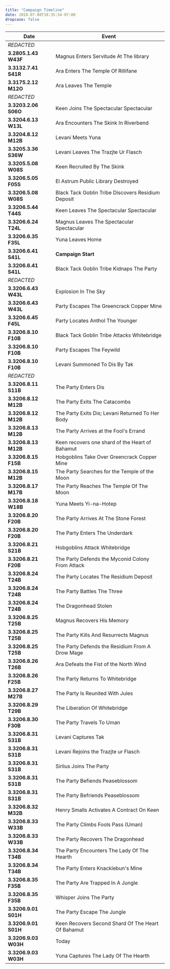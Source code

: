 ```yaml
---
title: "Campaign Timeline"
date: 2018-07-08T18:35:54-07:00
dropcase: false
---
```


| Date                 | Event
| -------------------- |-------------
| *REDACTED*           |
| **3.2805.1.43 W43F** | Magnus Enters Servitude At The library
| **3.3132.7.41 S41R** | Ara Enters The Temple Of Rillifane
| **3.3175.2.12 M12O** | Ara Leaves The Temple
| *REDACTED*           |
| **3.3203.2.06 S06O** |  Keen Joins The Spectacular Spectacular
| **3.3204.6.13 W13L** | Ara Encounters The Skink In Riverbend
| **3.3204.8.12 M12B** | Levani Meets Yuna
| **3.3205.3.36 S36W** | Levani Leaves The Trazjte Ur Flasch
| **3.3205.5.08 W08S** |  Keen Recruited By The Skink
| **3.3206.5.05 F05S** | El Astrum Public Library Destroyed
| **3.3206.5.08 W08S** | Black Tack Goblin Tribe Discovers Residium Deposit
| **3.3206.5.44 T44S** | Keen Leaves The Spectacular Spectacular
| **3.3206.6.24 T24L** | Magnus Leaves The Spectacular Spectacular
| **3.3206.6.35 F35L** | Yuna Leaves Home
| **3.3206.6.41 S41L** | **Campaign Start**
| **3.3206.6.41 S41L** | Black Tack Goblin Tribe Kidnaps The Party
| *REDACTED*           |
| **3.3206.6.43 W43L** | Explosion In The Sky
| **3.3206.6.43 W43L** | Party Escapes The Greencrack Copper Mine
| **3.3206.6.45 F45L** | Party Locates Anthol The Younger
| **3.3206.8.10 F10B** | Black Tack Goblin Tribe Attacks Whitebridge
| **3.3206.8.10 F10B** | Party Escapes The Feywild
| **3.3206.8.10 F10B** | Levani Summoned To Dis By Tak
| *REDACTED*           |
| **3.3206.8.11 S11B** | The Party Enters Dis
| **3.3206.8.12 M12B** | The Party Exits The Catacombs
| **3.3206.8.12 M12B** | The Party Exits Dis; Levani Returned To Her Body
| **3.3206.8.13 M12B** | The Party Arrives at the Fool's Errand
| **3.3206.8.13 M12B** | Keen recovers one shard of the Heart of Bahamut
| **3.3206.8.15 F15B** | Hobgoblins Take Over Greencrack Copper Mine
| **3.3206.8.15 M12B** | The Party Searches for the Temple of the Moon
| **3.3206.8.17 M17B** | The Party Reaches The Temple Of The Moon
| **3.3206.8.18 W18B** | Yuna Meets Yi-na-Hotep
| **3.3206.8.20 F20B** | The Party Arrives At The Stone Forest
| **3.3206.8.20 F20B** | The Party Enters The Underdark
| **3.3206.8.21 S21B** | Hobgoblins Attack Whitebridge
| **3.3206.8.21 F20B** | The Party Defends the Myconid Colony From Attack
| **3.3206.8.24 T24B** | The Party Locates The Residium Deposit
| **3.3206.8.24 T24B** | The Party Battles The Three
| **3.3206.8.24 T24B** | The Dragonhead Stolen
| **3.3206.8.25 T25B** | Magnus Recovers His Memory
| **3.3206.8.25 T25B** | The Party Kills And Resurrects Magnus
| **3.3206.8.25 T25B** | The Party Defends the Residium From A Drow Mage
| **3.3206.8.26 T26B** | Ara Defeats the Fist of the North Wind
| **3.3206.8.26 F25B** | The Party Returns To Whitebridge
| **3.3206.8.27 M27B** | The Party Is Reunited With Jules
| **3.3206.8.29 T29B** | The Liberation Of Whitebridge
| **3.3206.8.30 F30B** | The Party Travels To Uman
| **3.3206.8.31 S31B** | Levani Captures Tak
| **3.3206.8.31 S31B** | Levani Rejoins the Trazjte ur Flasch
| **3.3206.8.31 S31B** | Sirlius Joins The Party
| **3.3206.8.31 S31B** | The Party Befiends Peaseblossom
| **3.3206.8.31 S31B** | The Party Befriends Peaseblossom
| **3.3206.8.32 M32B** | Henry Smalls Activates A Contract On Keen
| **3.3206.8.33 W33B** | The Party Climbs Fools Pass (Uman)
| **3.3206.8.33 W33B** | The Party Recovers The Dragonhead
| **3.3206.8.34 T34B** | The Party Encounters The Lady Of The Hearth
| **3.3206.8.34 T34B** | The Party Enters Knacklebun's Mine
| **3.3206.8.35 F35B** | The Party Are Trapped In A Jungle
| **3.3206.8.35 F35B** | Whisper Joins The Party
| **3.3206.9.01 S01H** | The Party Escape The Jungle
| **3.3206.9.01 S01H** | Keen Recovers Second Shard Of The Heart Of Bahamut
| **3.3206.9.03 W03H** | Today
| **3.3206.9.03 W03H** | Yuna Captures The Lady Of The Hearth
